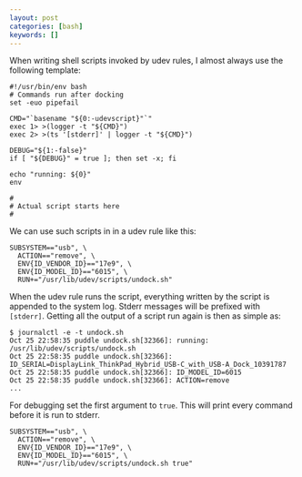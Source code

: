 ```yaml
---
layout: post
categories: [bash]
keywords: []
---
```


When writing shell scripts invoked by udev rules, I almost always use the
following template:

```shell
#!/usr/bin/env bash
# Commands run after docking
set -euo pipefail

CMD="`basename "${0:-udevscript}"`"
exec 1> >(logger -t "${CMD}")
exec 2> >(ts '[stderr]' | logger -t "${CMD}")

DEBUG="${1:-false}"
if [ "${DEBUG}" = true ]; then set -x; fi

echo "running: ${0}"
env

#
# Actual script starts here
#
```

We can use such scripts in in a udev rule like this:

```shell
SUBSYSTEM=="usb", \
  ACTION=="remove", \
  ENV{ID_VENDOR_ID}=="17e9", \
  ENV{ID_MODEL_ID}=="6015", \
  RUN+="/usr/lib/udev/scripts/undock.sh"
```

When the udev rule runs the script, everything written by the script is appended
to the system log. Stderr messages will be prefixed with `[stderr]`. Getting all
the output of a script run again is then as simple as:

```shell
$ journalctl -e -t undock.sh
Oct 25 22:58:35 puddle undock.sh[32366]: running: /usr/lib/udev/scripts/undock.sh
Oct 25 22:58:35 puddle undock.sh[32366]: ID_SERIAL=DisplayLink_ThinkPad_Hybrid_USB-C_with_USB-A_Dock_10391787
Oct 25 22:58:35 puddle undock.sh[32366]: ID_MODEL_ID=6015
Oct 25 22:58:35 puddle undock.sh[32366]: ACTION=remove
...
```

For debugging set the first argument to `true`. This will print every command
before it is run to stderr.

```shell
SUBSYSTEM=="usb", \
  ACTION=="remove", \
  ENV{ID_VENDOR_ID}=="17e9", \
  ENV{ID_MODEL_ID}=="6015", \
  RUN+="/usr/lib/udev/scripts/undock.sh true"
```
